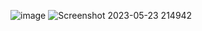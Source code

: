 ![image](https://github.com/MohammedBuirat/hospital-management-system/assets/114314089/642a2159-076d-4268-ab8a-be516a6b9e14)
![Screenshot 2023-05-23 214942](https://github.com/MohammedBuirat/hospital-management-system/assets/114314089/639cec0f-2adb-43f6-9a4e-fe9dff5e2fb8)
